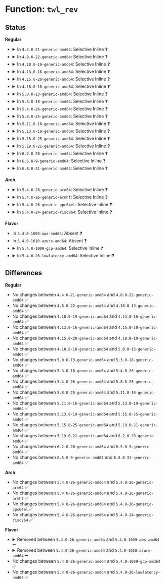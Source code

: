 # Function: <code>twl_rev</code>

## Status
<b>Regular</b>
<ul>
<li>
<details>
<summary>In <code>4.4.0-21-generic-amd64</code>: Selective Inline ❓</summary>

```c
unsigned int twl_rev()
```

```json
{
  "name": "twl_rev",
  "collision_type": "Unique Global",
  "inline_type": "Selective",
  "funcs": [
    {
      "addr": 18446744071584642576,
      "name": "twl_rev",
      "external": true,
      "loc": "drivers/mfd/twl-core.c:413",
      "file": "drivers/mfd/twl-core.c",
      "inline": "not declared, inlined",
      "caller_inline": [
        "drivers/mfd/twl-core.c:twl_remove",
        "drivers/mfd/twl-core.c:twl_remove",
        "drivers/mfd/twl-core.c:add_numbered_child",
        "drivers/mfd/twl-core.c:twl_probe",
        "drivers/mfd/twl-core.c:twl_probe",
        "drivers/mfd/twl-core.c:twl_probe",
        "drivers/mfd/twl-core.c:twl_probe",
        "drivers/mfd/twl-core.c:twl_probe",
        "drivers/mfd/twl-core.c:twl_probe",
        "drivers/mfd/twl-core.c:twl_probe",
        "drivers/mfd/twl-core.c:twl_probe",
        "drivers/mfd/twl-core.c:twl_probe"
      ],
      "caller_func": []
    }
  ],
  "symbols": [
    {
      "addr": 18446744071584642576,
      "name": "twl_rev",
      "section": ".text",
      "bind": "STB_GLOBAL",
      "size": 30
    }
  ]
}
```
</details>
</li>
<li>
<details>
<summary>In <code>4.8.0-22-generic-amd64</code>: Selective Inline ❓</summary>

```c
unsigned int twl_rev()
```

```json
{
  "name": "twl_rev",
  "collision_type": "Unique Global",
  "inline_type": "Selective",
  "funcs": [
    {
      "addr": 18446744071584992761,
      "name": "twl_rev",
      "external": true,
      "loc": "drivers/mfd/twl-core.c:413",
      "file": "drivers/mfd/twl-core.c",
      "inline": "not declared, inlined",
      "caller_inline": [
        "drivers/mfd/twl-core.c:twl_probe",
        "drivers/mfd/twl-core.c:twl_probe",
        "drivers/mfd/twl-core.c:twl_probe",
        "drivers/mfd/twl-core.c:twl_probe",
        "drivers/mfd/twl-core.c:twl_probe",
        "drivers/mfd/twl-core.c:twl_probe",
        "drivers/mfd/twl-core.c:twl_probe",
        "drivers/mfd/twl-core.c:twl_probe",
        "drivers/mfd/twl-core.c:twl_probe",
        "drivers/mfd/twl-core.c:twl_remove",
        "drivers/mfd/twl-core.c:twl_remove",
        "drivers/mfd/twl-core.c:add_numbered_child"
      ],
      "caller_func": []
    }
  ],
  "symbols": [
    {
      "addr": 18446744071584990832,
      "name": "twl_rev",
      "section": ".text",
      "bind": "STB_GLOBAL",
      "size": 30
    }
  ]
}
```
</details>
</li>
<li>
<details>
<summary>In <code>4.10.0-19-generic-amd64</code>: Selective Inline ❓</summary>

```c
unsigned int twl_rev()
```

```json
{
  "name": "twl_rev",
  "collision_type": "Unique Global",
  "inline_type": "Selective",
  "funcs": [
    {
      "addr": 18446744071585176265,
      "name": "twl_rev",
      "external": true,
      "loc": "drivers/mfd/twl-core.c:412",
      "file": "drivers/mfd/twl-core.c",
      "inline": "not declared, inlined",
      "caller_inline": [
        "drivers/mfd/twl-core.c:twl_probe",
        "drivers/mfd/twl-core.c:twl_probe",
        "drivers/mfd/twl-core.c:twl_probe",
        "drivers/mfd/twl-core.c:twl_probe",
        "drivers/mfd/twl-core.c:twl_probe",
        "drivers/mfd/twl-core.c:twl_probe",
        "drivers/mfd/twl-core.c:twl_probe",
        "drivers/mfd/twl-core.c:twl_probe",
        "drivers/mfd/twl-core.c:twl_probe",
        "drivers/mfd/twl-core.c:twl_remove",
        "drivers/mfd/twl-core.c:twl_remove",
        "drivers/mfd/twl-core.c:add_numbered_child"
      ],
      "caller_func": []
    }
  ],
  "symbols": [
    {
      "addr": 18446744071585174336,
      "name": "twl_rev",
      "section": ".text",
      "bind": "STB_GLOBAL",
      "size": 30
    }
  ]
}
```
</details>
</li>
<li>
<details>
<summary>In <code>4.13.0-16-generic-amd64</code>: Selective Inline ❓</summary>

```c
unsigned int twl_rev()
```

```json
{
  "name": "twl_rev",
  "collision_type": "Unique Global",
  "inline_type": "Selective",
  "funcs": [
    {
      "addr": 18446744071585258513,
      "name": "twl_rev",
      "external": true,
      "loc": "drivers/mfd/twl-core.c:412",
      "file": "drivers/mfd/twl-core.c",
      "inline": "not declared, inlined",
      "caller_inline": [
        "drivers/mfd/twl-core.c:twl_probe",
        "drivers/mfd/twl-core.c:twl_probe",
        "drivers/mfd/twl-core.c:twl_probe",
        "drivers/mfd/twl-core.c:twl_probe",
        "drivers/mfd/twl-core.c:twl_probe",
        "drivers/mfd/twl-core.c:twl_probe",
        "drivers/mfd/twl-core.c:twl_probe",
        "drivers/mfd/twl-core.c:twl_probe",
        "drivers/mfd/twl-core.c:twl_probe",
        "drivers/mfd/twl-core.c:add_numbered_child"
      ],
      "caller_func": []
    }
  ],
  "symbols": [
    {
      "addr": 18446744071585255872,
      "name": "twl_rev",
      "section": ".text",
      "bind": "STB_GLOBAL",
      "size": 28
    }
  ]
}
```
</details>
</li>
<li>
<details>
<summary>In <code>4.15.0-20-generic-amd64</code>: Selective Inline ❓</summary>

```c
unsigned int twl_rev()
```

```json
{
  "name": "twl_rev",
  "collision_type": "Unique Global",
  "inline_type": "Selective",
  "funcs": [
    {
      "addr": 18446744071585686615,
      "name": "twl_rev",
      "external": true,
      "loc": "drivers/mfd/twl-core.c:412",
      "file": "drivers/mfd/twl-core.c",
      "inline": "not declared, inlined",
      "caller_inline": [
        "drivers/mfd/twl-core.c:twl_probe",
        "drivers/mfd/twl-core.c:twl_probe",
        "drivers/mfd/twl-core.c:twl_probe",
        "drivers/mfd/twl-core.c:twl_probe",
        "drivers/mfd/twl-core.c:twl_probe",
        "drivers/mfd/twl-core.c:twl_probe",
        "drivers/mfd/twl-core.c:twl_probe",
        "drivers/mfd/twl-core.c:twl_probe",
        "drivers/mfd/twl-core.c:twl_probe",
        "drivers/mfd/twl-core.c:add_numbered_child"
      ],
      "caller_func": []
    }
  ],
  "symbols": [
    {
      "addr": 18446744071585683968,
      "name": "twl_rev",
      "section": ".text",
      "bind": "STB_GLOBAL",
      "size": 28
    }
  ]
}
```
</details>
</li>
<li>
<details>
<summary>In <code>4.18.0-10-generic-amd64</code>: Selective Inline ❓</summary>

```c
unsigned int twl_rev()
```

```json
{
  "name": "twl_rev",
  "collision_type": "Unique Global",
  "inline_type": "Selective",
  "funcs": [
    {
      "addr": 18446744071585932605,
      "name": "twl_rev",
      "external": true,
      "loc": "drivers/mfd/twl-core.c:412",
      "file": "drivers/mfd/twl-core.c",
      "inline": "not declared, inlined",
      "caller_inline": [
        "drivers/mfd/twl-core.c:twl_probe",
        "drivers/mfd/twl-core.c:twl_probe",
        "drivers/mfd/twl-core.c:twl_probe",
        "drivers/mfd/twl-core.c:twl_probe",
        "drivers/mfd/twl-core.c:twl_probe",
        "drivers/mfd/twl-core.c:twl_probe",
        "drivers/mfd/twl-core.c:twl_probe",
        "drivers/mfd/twl-core.c:twl_probe",
        "drivers/mfd/twl-core.c:twl_probe",
        "drivers/mfd/twl-core.c:twl_remove",
        "drivers/mfd/twl-core.c:twl_remove",
        "drivers/mfd/twl-core.c:add_numbered_child"
      ],
      "caller_func": []
    }
  ],
  "symbols": [
    {
      "addr": 18446744071585929888,
      "name": "twl_rev",
      "section": ".text",
      "bind": "STB_GLOBAL",
      "size": 28
    }
  ]
}
```
</details>
</li>
<li>
<details>
<summary>In <code>5.0.0-13-generic-amd64</code>: Selective Inline ❓</summary>

```c
unsigned int twl_rev()
```

```json
{
  "name": "twl_rev",
  "collision_type": "Unique Global",
  "inline_type": "Selective",
  "funcs": [
    {
      "addr": 18446744071586068333,
      "name": "twl_rev",
      "external": true,
      "loc": "drivers/mfd/twl-core.c:412",
      "file": "drivers/mfd/twl-core.c",
      "inline": "not declared, inlined",
      "caller_inline": [
        "drivers/mfd/twl-core.c:twl_probe",
        "drivers/mfd/twl-core.c:twl_probe",
        "drivers/mfd/twl-core.c:twl_probe",
        "drivers/mfd/twl-core.c:twl_probe",
        "drivers/mfd/twl-core.c:twl_probe",
        "drivers/mfd/twl-core.c:twl_probe",
        "drivers/mfd/twl-core.c:twl_probe",
        "drivers/mfd/twl-core.c:twl_probe",
        "drivers/mfd/twl-core.c:twl_probe",
        "drivers/mfd/twl-core.c:twl_remove",
        "drivers/mfd/twl-core.c:twl_remove",
        "drivers/mfd/twl-core.c:add_numbered_child"
      ],
      "caller_func": []
    }
  ],
  "symbols": [
    {
      "addr": 18446744071586066144,
      "name": "twl_rev",
      "section": ".text",
      "bind": "STB_GLOBAL",
      "size": 28
    }
  ]
}
```
</details>
</li>
<li>
<details>
<summary>In <code>5.3.0-18-generic-amd64</code>: Selective Inline ❓</summary>

```c
unsigned int twl_rev()
```

```json
{
  "name": "twl_rev",
  "collision_type": "Unique Global",
  "inline_type": "Selective",
  "funcs": [
    {
      "addr": 18446744071586304780,
      "name": "twl_rev",
      "external": true,
      "loc": "drivers/mfd/twl-core.c:399",
      "file": "drivers/mfd/twl-core.c",
      "inline": "not declared, inlined",
      "caller_inline": [
        "drivers/mfd/twl-core.c:twl_probe",
        "drivers/mfd/twl-core.c:twl_probe",
        "drivers/mfd/twl-core.c:twl_probe",
        "drivers/mfd/twl-core.c:twl_remove",
        "drivers/mfd/twl-core.c:twl_remove",
        "drivers/mfd/twl-core.c:add_children",
        "drivers/mfd/twl-core.c:add_children",
        "drivers/mfd/twl-core.c:add_children",
        "drivers/mfd/twl-core.c:add_children",
        "drivers/mfd/twl-core.c:add_children",
        "drivers/mfd/twl-core.c:add_children",
        "drivers/mfd/twl-core.c:add_numbered_child"
      ],
      "caller_func": []
    }
  ],
  "symbols": [
    {
      "addr": 18446744071586301216,
      "name": "twl_rev",
      "section": ".text",
      "bind": "STB_GLOBAL",
      "size": 28
    }
  ]
}
```
</details>
</li>
<li>
<details>
<summary>In <code>5.4.0-26-generic-amd64</code>: Selective Inline ❓</summary>

```c
unsigned int twl_rev()
```

```json
{
  "name": "twl_rev",
  "collision_type": "Unique Global",
  "inline_type": "Selective",
  "funcs": [
    {
      "addr": 18446744071586452959,
      "name": "twl_rev",
      "external": true,
      "loc": "drivers/mfd/twl-core.c:399",
      "file": "drivers/mfd/twl-core.c",
      "inline": "not declared, inlined",
      "caller_inline": [
        "drivers/mfd/twl-core.c:twl_probe",
        "drivers/mfd/twl-core.c:twl_probe",
        "drivers/mfd/twl-core.c:twl_probe",
        "drivers/mfd/twl-core.c:twl_remove",
        "drivers/mfd/twl-core.c:twl_remove",
        "drivers/mfd/twl-core.c:add_children",
        "drivers/mfd/twl-core.c:add_children",
        "drivers/mfd/twl-core.c:add_children",
        "drivers/mfd/twl-core.c:add_children",
        "drivers/mfd/twl-core.c:add_children",
        "drivers/mfd/twl-core.c:add_children",
        "drivers/mfd/twl-core.c:add_numbered_child"
      ],
      "caller_func": []
    }
  ],
  "symbols": [
    {
      "addr": 18446744071586449392,
      "name": "twl_rev",
      "section": ".text",
      "bind": "STB_GLOBAL",
      "size": 28
    }
  ]
}
```
</details>
</li>
<li>
<details>
<summary>In <code>5.8.0-25-generic-amd64</code>: Selective Inline ❓</summary>

```c
unsigned int twl_rev()
```

```json
{
  "name": "twl_rev",
  "collision_type": "Unique Global",
  "inline_type": "Selective",
  "funcs": [
    {
      "addr": 18446744071587230083,
      "name": "twl_rev",
      "external": true,
      "loc": "drivers/mfd/twl-core.c:399",
      "file": "drivers/mfd/twl-core.c",
      "inline": "not declared, inlined",
      "caller_inline": [
        "drivers/mfd/twl-core.c:twl_probe",
        "drivers/mfd/twl-core.c:twl_probe",
        "drivers/mfd/twl-core.c:twl_probe",
        "drivers/mfd/twl-core.c:twl_remove",
        "drivers/mfd/twl-core.c:twl_remove",
        "drivers/mfd/twl-core.c:add_children",
        "drivers/mfd/twl-core.c:add_children",
        "drivers/mfd/twl-core.c:add_children",
        "drivers/mfd/twl-core.c:add_children",
        "drivers/mfd/twl-core.c:add_children",
        "drivers/mfd/twl-core.c:add_children",
        "drivers/mfd/twl-core.c:add_numbered_child",
        "drivers/mfd/twl-core.c:twl_get_regmap"
      ],
      "caller_func": []
    }
  ],
  "symbols": [
    {
      "addr": 18446744071587226272,
      "name": "twl_rev",
      "section": ".text",
      "bind": "STB_GLOBAL",
      "size": 28
    }
  ]
}
```
</details>
</li>
<li>
<details>
<summary>In <code>5.11.0-16-generic-amd64</code>: Selective Inline ❓</summary>

```c
unsigned int twl_rev()
```

```json
{
  "name": "twl_rev",
  "collision_type": "Unique Global",
  "inline_type": "Selective",
  "funcs": [
    {
      "addr": 18446744071587300787,
      "name": "twl_rev",
      "external": true,
      "loc": "drivers/mfd/twl-core.c:399",
      "file": "drivers/mfd/twl-core.c",
      "inline": "not declared, inlined",
      "caller_inline": [
        "drivers/mfd/twl-core.c:twl_probe",
        "drivers/mfd/twl-core.c:twl_probe",
        "drivers/mfd/twl-core.c:twl_probe",
        "drivers/mfd/twl-core.c:twl_remove",
        "drivers/mfd/twl-core.c:twl_remove",
        "drivers/mfd/twl-core.c:add_children",
        "drivers/mfd/twl-core.c:add_children",
        "drivers/mfd/twl-core.c:add_children",
        "drivers/mfd/twl-core.c:add_children",
        "drivers/mfd/twl-core.c:add_children",
        "drivers/mfd/twl-core.c:add_children",
        "drivers/mfd/twl-core.c:add_numbered_child",
        "drivers/mfd/twl-core.c:twl_get_regmap"
      ],
      "caller_func": []
    }
  ],
  "symbols": [
    {
      "addr": 18446744071587296976,
      "name": "twl_rev",
      "section": ".text",
      "bind": "STB_GLOBAL",
      "size": 28
    }
  ]
}
```
</details>
</li>
<li>
<details>
<summary>In <code>5.13.0-19-generic-amd64</code>: Selective Inline ❓</summary>

```c
unsigned int twl_rev()
```

```json
{
  "name": "twl_rev",
  "collision_type": "Unique Global",
  "inline_type": "Selective",
  "funcs": [
    {
      "addr": 18446744071587187934,
      "name": "twl_rev",
      "external": true,
      "loc": "drivers/mfd/twl-core.c:399",
      "file": "drivers/mfd/twl-core.c",
      "inline": "not declared, inlined",
      "caller_inline": [
        "drivers/mfd/twl-core.c:twl_probe",
        "drivers/mfd/twl-core.c:twl_probe",
        "drivers/mfd/twl-core.c:twl_probe",
        "drivers/mfd/twl-core.c:twl_remove",
        "drivers/mfd/twl-core.c:twl_remove",
        "drivers/mfd/twl-core.c:add_children",
        "drivers/mfd/twl-core.c:add_children",
        "drivers/mfd/twl-core.c:add_children",
        "drivers/mfd/twl-core.c:add_children",
        "drivers/mfd/twl-core.c:add_children",
        "drivers/mfd/twl-core.c:add_children",
        "drivers/mfd/twl-core.c:add_numbered_child",
        "drivers/mfd/twl-core.c:twl_get_regmap"
      ],
      "caller_func": []
    }
  ],
  "symbols": [
    {
      "addr": 18446744071587184384,
      "name": "twl_rev",
      "section": ".text",
      "bind": "STB_GLOBAL",
      "size": 28
    }
  ]
}
```
</details>
</li>
<li>
<details>
<summary>In <code>5.15.0-25-generic-amd64</code>: Selective Inline ❓</summary>

```c
unsigned int twl_rev()
```

```json
{
  "name": "twl_rev",
  "collision_type": "Unique Global",
  "inline_type": "Selective",
  "funcs": [
    {
      "addr": 18446744071587749197,
      "name": "twl_rev",
      "external": true,
      "loc": "drivers/mfd/twl-core.c:399",
      "file": "drivers/mfd/twl-core.c",
      "inline": "not declared, inlined",
      "caller_inline": [
        "drivers/mfd/twl-core.c:twl_probe",
        "drivers/mfd/twl-core.c:twl_probe",
        "drivers/mfd/twl-core.c:twl_probe",
        "drivers/mfd/twl-core.c:twl_remove",
        "drivers/mfd/twl-core.c:twl_remove",
        "drivers/mfd/twl-core.c:add_children",
        "drivers/mfd/twl-core.c:add_children",
        "drivers/mfd/twl-core.c:add_children",
        "drivers/mfd/twl-core.c:add_children",
        "drivers/mfd/twl-core.c:add_children",
        "drivers/mfd/twl-core.c:add_children",
        "drivers/mfd/twl-core.c:add_numbered_child",
        "drivers/mfd/twl-core.c:twl_get_regmap"
      ],
      "caller_func": []
    }
  ],
  "symbols": [
    {
      "addr": 18446744071587745600,
      "name": "twl_rev",
      "section": ".text",
      "bind": "STB_GLOBAL",
      "size": 28
    }
  ]
}
```
</details>
</li>
<li>
<details>
<summary>In <code>5.19.0-21-generic-amd64</code>: Selective Inline ❓</summary>

```c
unsigned int twl_rev()
```

```json
{
  "name": "twl_rev",
  "collision_type": "Unique Global",
  "inline_type": "Selective",
  "funcs": [
    {
      "addr": 18446744071589093996,
      "name": "twl_rev",
      "external": true,
      "loc": "drivers/mfd/twl-core.c:399",
      "file": "drivers/mfd/twl-core.c",
      "inline": "not declared, inlined",
      "caller_inline": [
        "drivers/mfd/twl-core.c:twl_probe",
        "drivers/mfd/twl-core.c:twl_probe",
        "drivers/mfd/twl-core.c:twl_probe",
        "drivers/mfd/twl-core.c:twl_remove",
        "drivers/mfd/twl-core.c:twl_remove",
        "drivers/mfd/twl-core.c:add_children",
        "drivers/mfd/twl-core.c:add_children",
        "drivers/mfd/twl-core.c:add_children",
        "drivers/mfd/twl-core.c:add_children",
        "drivers/mfd/twl-core.c:add_children",
        "drivers/mfd/twl-core.c:add_children",
        "drivers/mfd/twl-core.c:add_numbered_child",
        "drivers/mfd/twl-core.c:twl_get_regmap"
      ],
      "caller_func": []
    }
  ],
  "symbols": [
    {
      "addr": 18446744071589090112,
      "name": "twl_rev",
      "section": ".text",
      "bind": "STB_GLOBAL",
      "size": 34
    }
  ]
}
```
</details>
</li>
<li>
<details>
<summary>In <code>6.2.0-20-generic-amd64</code>: Selective Inline ❓</summary>

```c
unsigned int twl_rev()
```

```json
{
  "name": "twl_rev",
  "collision_type": "Unique Global",
  "inline_type": "Selective",
  "funcs": [
    {
      "addr": 18446744071590628362,
      "name": "twl_rev",
      "external": true,
      "loc": "drivers/mfd/twl-core.c:399",
      "file": "drivers/mfd/twl-core.c",
      "inline": "not declared, inlined",
      "caller_inline": [
        "drivers/mfd/twl-core.c:twl_probe",
        "drivers/mfd/twl-core.c:twl_probe",
        "drivers/mfd/twl-core.c:twl_probe",
        "drivers/mfd/twl-core.c:twl_remove",
        "drivers/mfd/twl-core.c:twl_remove",
        "drivers/mfd/twl-core.c:twl_get_regmap"
      ],
      "caller_func": []
    }
  ],
  "symbols": [
    {
      "addr": 18446744071590626224,
      "name": "twl_rev",
      "section": ".text",
      "bind": "STB_GLOBAL",
      "size": 34
    }
  ]
}
```
</details>
</li>
<li>
<details>
<summary>In <code>6.5.0-9-generic-amd64</code>: Selective Inline ❓</summary>

```c
unsigned int twl_rev()
```

```json
{
  "name": "twl_rev",
  "collision_type": "Unique Global",
  "inline_type": "Selective",
  "funcs": [
    {
      "addr": 18446744071590969326,
      "name": "twl_rev",
      "external": true,
      "loc": "drivers/mfd/twl-core.c:402",
      "file": "drivers/mfd/twl-core.c",
      "inline": "not declared, inlined",
      "caller_inline": [
        "drivers/mfd/twl-core.c:twl_probe",
        "drivers/mfd/twl-core.c:twl_probe",
        "drivers/mfd/twl-core.c:twl_probe",
        "drivers/mfd/twl-core.c:twl_remove",
        "drivers/mfd/twl-core.c:twl_remove",
        "drivers/mfd/twl-core.c:twl_get_regmap"
      ],
      "caller_func": []
    }
  ],
  "symbols": [
    {
      "addr": 18446744071590967248,
      "name": "twl_rev",
      "section": ".text",
      "bind": "STB_GLOBAL",
      "size": 34
    }
  ]
}
```
</details>
</li>
<li>
<details>
<summary>In <code>6.8.0-31-generic-amd64</code>: Selective Inline ❓</summary>

```c
unsigned int twl_rev()
```

```json
{
  "name": "twl_rev",
  "collision_type": "Unique Global",
  "inline_type": "Selective",
  "funcs": [
    {
      "addr": 18446744071591313169,
      "name": "twl_rev",
      "external": true,
      "loc": "drivers/mfd/twl-core.c:404",
      "file": "drivers/mfd/twl-core.c",
      "inline": "not declared, inlined",
      "caller_inline": [
        "drivers/mfd/twl-core.c:twl_probe",
        "drivers/mfd/twl-core.c:twl_probe",
        "drivers/mfd/twl-core.c:twl_probe",
        "drivers/mfd/twl-core.c:twl_remove",
        "drivers/mfd/twl-core.c:twl_remove",
        "drivers/mfd/twl-core.c:twl_get_regmap"
      ],
      "caller_func": []
    }
  ],
  "symbols": [
    {
      "addr": 18446744071591311088,
      "name": "twl_rev",
      "section": ".text",
      "bind": "STB_GLOBAL",
      "size": 34
    }
  ]
}
```
</details>
</li>
</ul>
<b>Arch</b>
<ul>
<li>
<details>
<summary>In <code>5.4.0-26-generic-arm64</code>: Selective Inline ❓</summary>

```c
unsigned int twl_rev()
```

```json
{
  "name": "twl_rev",
  "collision_type": "Unique Global",
  "inline_type": "Selective",
  "funcs": [
    {
      "addr": 18446603336499318276,
      "name": "twl_rev",
      "external": true,
      "loc": "drivers/mfd/twl-core.c:399",
      "file": "drivers/mfd/twl-core.c",
      "inline": "not declared, inlined",
      "caller_inline": [
        "drivers/mfd/twl-core.c:twl_probe",
        "drivers/mfd/twl-core.c:twl_probe",
        "drivers/mfd/twl-core.c:twl_probe",
        "drivers/mfd/twl-core.c:twl_remove",
        "drivers/mfd/twl-core.c:twl_remove",
        "drivers/mfd/twl-core.c:add_children",
        "drivers/mfd/twl-core.c:add_children",
        "drivers/mfd/twl-core.c:add_children",
        "drivers/mfd/twl-core.c:add_children",
        "drivers/mfd/twl-core.c:add_children",
        "drivers/mfd/twl-core.c:add_children",
        "drivers/mfd/twl-core.c:add_numbered_child"
      ],
      "caller_func": []
    }
  ],
  "symbols": [
    {
      "addr": 18446603336499314416,
      "name": "twl_rev",
      "section": ".text",
      "bind": "STB_GLOBAL",
      "size": 44
    }
  ]
}
```
</details>
</li>
<li>
<details>
<summary>In <code>5.4.0-26-generic-armhf</code>: Selective Inline ❓</summary>

```c
unsigned int twl_rev()
```

```json
{
  "name": "twl_rev",
  "collision_type": "Unique Global",
  "inline_type": "Selective",
  "funcs": [
    {
      "addr": 3231864952,
      "name": "twl_rev",
      "external": true,
      "loc": "drivers/mfd/twl-core.c:399",
      "file": "drivers/mfd/twl-core.c",
      "inline": "not declared, inlined",
      "caller_inline": [
        "drivers/mfd/twl-core.c:twl_probe",
        "drivers/mfd/twl-core.c:twl_probe",
        "drivers/mfd/twl-core.c:twl_probe",
        "drivers/mfd/twl-core.c:twl_remove",
        "drivers/mfd/twl-core.c:twl_remove",
        "drivers/mfd/twl-core.c:add_children",
        "drivers/mfd/twl-core.c:add_children",
        "drivers/mfd/twl-core.c:add_children",
        "drivers/mfd/twl-core.c:add_children",
        "drivers/mfd/twl-core.c:add_children",
        "drivers/mfd/twl-core.c:add_children",
        "drivers/mfd/twl-core.c:add_children",
        "drivers/mfd/twl-core.c:add_numbered_child"
      ],
      "caller_func": [
        "drivers/regulator/twl6030-regulator.c:twl6030reg_set_mode",
        "drivers/regulator/twl6030-regulator.c:twl6030reg_disable",
        "drivers/regulator/twl6030-regulator.c:twl6030reg_enable",
        "drivers/regulator/twl6030-regulator.c:twl6030reg_is_enabled",
        "drivers/rtc/rtc-twl.c:twl_rtc_probe",
        "drivers/rtc/rtc-twl.c:twl_rtc_probe"
      ]
    }
  ],
  "symbols": [
    {
      "addr": 3231860584,
      "name": "twl_rev",
      "section": ".text",
      "bind": "STB_GLOBAL",
      "size": 44
    }
  ]
}
```
</details>
</li>
<li>
<details>
<summary>In <code>5.4.0-26-generic-ppc64el</code>: Selective Inline ❓</summary>

```c
unsigned int twl_rev()
```

```json
{
  "name": "twl_rev",
  "collision_type": "Unique Global",
  "inline_type": "Selective",
  "funcs": [
    {
      "addr": 13835058055292537524,
      "name": "twl_rev",
      "external": true,
      "loc": "drivers/mfd/twl-core.c:399",
      "file": "drivers/mfd/twl-core.c",
      "inline": "not declared, inlined",
      "caller_inline": [
        "drivers/mfd/twl-core.c:twl_probe",
        "drivers/mfd/twl-core.c:twl_probe",
        "drivers/mfd/twl-core.c:twl_probe",
        "drivers/mfd/twl-core.c:twl_remove",
        "drivers/mfd/twl-core.c:twl_remove",
        "drivers/mfd/twl-core.c:add_children",
        "drivers/mfd/twl-core.c:add_children",
        "drivers/mfd/twl-core.c:add_children",
        "drivers/mfd/twl-core.c:add_children",
        "drivers/mfd/twl-core.c:add_children",
        "drivers/mfd/twl-core.c:add_children",
        "drivers/mfd/twl-core.c:add_numbered_child"
      ],
      "caller_func": []
    }
  ],
  "symbols": [
    {
      "addr": 13835058055292532752,
      "name": "twl_rev",
      "section": ".text",
      "bind": "STB_GLOBAL",
      "size": 44
    }
  ]
}
```
</details>
</li>
<li>
<details>
<summary>In <code>5.4.0-24-generic-riscv64</code>: Selective Inline ❓</summary>

```c
unsigned int twl_rev()
```

```json
{
  "name": "twl_rev",
  "collision_type": "Unique Global",
  "inline_type": "Selective",
  "funcs": [
    {
      "addr": 18446743936276566156,
      "name": "twl_rev",
      "external": true,
      "loc": "drivers/mfd/twl-core.c:399",
      "file": "drivers/mfd/twl-core.c",
      "inline": "not declared, inlined",
      "caller_inline": [
        "drivers/mfd/twl-core.c:twl_probe",
        "drivers/mfd/twl-core.c:twl_probe",
        "drivers/mfd/twl-core.c:twl_probe",
        "drivers/mfd/twl-core.c:twl_remove",
        "drivers/mfd/twl-core.c:twl_remove",
        "drivers/mfd/twl-core.c:add_children",
        "drivers/mfd/twl-core.c:add_children",
        "drivers/mfd/twl-core.c:add_children",
        "drivers/mfd/twl-core.c:add_children",
        "drivers/mfd/twl-core.c:add_children",
        "drivers/mfd/twl-core.c:add_children",
        "drivers/mfd/twl-core.c:add_numbered_child"
      ],
      "caller_func": []
    }
  ],
  "symbols": [
    {
      "addr": 18446743936276563088,
      "name": "twl_rev",
      "section": ".text",
      "bind": "STB_GLOBAL",
      "size": 40
    }
  ]
}
```
</details>
</li>
</ul>
<b>Flavor</b>
<ul>
<li>
In <code>5.4.0-1009-aws-amd64</code>: Absent ❓
</li>
<li>
In <code>5.4.0-1010-azure-amd64</code>: Absent ❓
</li>
<li>
<details>
<summary>In <code>5.4.0-1009-gcp-amd64</code>: Selective Inline ❓</summary>

```c
unsigned int twl_rev()
```

```json
{
  "name": "twl_rev",
  "collision_type": "Unique Global",
  "inline_type": "Selective",
  "funcs": [
    {
      "addr": 18446744071586400927,
      "name": "twl_rev",
      "external": true,
      "loc": "drivers/mfd/twl-core.c:399",
      "file": "drivers/mfd/twl-core.c",
      "inline": "not declared, inlined",
      "caller_inline": [
        "drivers/mfd/twl-core.c:twl_probe",
        "drivers/mfd/twl-core.c:twl_probe",
        "drivers/mfd/twl-core.c:twl_probe",
        "drivers/mfd/twl-core.c:twl_remove",
        "drivers/mfd/twl-core.c:twl_remove",
        "drivers/mfd/twl-core.c:add_children",
        "drivers/mfd/twl-core.c:add_children",
        "drivers/mfd/twl-core.c:add_children",
        "drivers/mfd/twl-core.c:add_children",
        "drivers/mfd/twl-core.c:add_children",
        "drivers/mfd/twl-core.c:add_children",
        "drivers/mfd/twl-core.c:add_numbered_child"
      ],
      "caller_func": []
    }
  ],
  "symbols": [
    {
      "addr": 18446744071586397360,
      "name": "twl_rev",
      "section": ".text",
      "bind": "STB_GLOBAL",
      "size": 28
    }
  ]
}
```
</details>
</li>
<li>
<details>
<summary>In <code>5.4.0-26-lowlatency-amd64</code>: Selective Inline ❓</summary>

```c
unsigned int twl_rev()
```

```json
{
  "name": "twl_rev",
  "collision_type": "Unique Global",
  "inline_type": "Selective",
  "funcs": [
    {
      "addr": 18446744071586512607,
      "name": "twl_rev",
      "external": true,
      "loc": "drivers/mfd/twl-core.c:399",
      "file": "drivers/mfd/twl-core.c",
      "inline": "not declared, inlined",
      "caller_inline": [
        "drivers/mfd/twl-core.c:twl_probe",
        "drivers/mfd/twl-core.c:twl_probe",
        "drivers/mfd/twl-core.c:twl_probe",
        "drivers/mfd/twl-core.c:twl_remove",
        "drivers/mfd/twl-core.c:twl_remove",
        "drivers/mfd/twl-core.c:add_children",
        "drivers/mfd/twl-core.c:add_children",
        "drivers/mfd/twl-core.c:add_children",
        "drivers/mfd/twl-core.c:add_children",
        "drivers/mfd/twl-core.c:add_children",
        "drivers/mfd/twl-core.c:add_children",
        "drivers/mfd/twl-core.c:add_numbered_child"
      ],
      "caller_func": []
    }
  ],
  "symbols": [
    {
      "addr": 18446744071586509040,
      "name": "twl_rev",
      "section": ".text",
      "bind": "STB_GLOBAL",
      "size": 28
    }
  ]
}
```
</details>
</li>
</ul>

## Differences
<b>Regular</b>
<ul>
<li>
No changes between <code>4.4.0-21-generic-amd64</code> and <code>4.8.0-22-generic-amd64</code> ✅
</li>
<li>
No changes between <code>4.8.0-22-generic-amd64</code> and <code>4.10.0-19-generic-amd64</code> ✅
</li>
<li>
No changes between <code>4.10.0-19-generic-amd64</code> and <code>4.13.0-16-generic-amd64</code> ✅
</li>
<li>
No changes between <code>4.13.0-16-generic-amd64</code> and <code>4.15.0-20-generic-amd64</code> ✅
</li>
<li>
No changes between <code>4.15.0-20-generic-amd64</code> and <code>4.18.0-10-generic-amd64</code> ✅
</li>
<li>
No changes between <code>4.18.0-10-generic-amd64</code> and <code>5.0.0-13-generic-amd64</code> ✅
</li>
<li>
No changes between <code>5.0.0-13-generic-amd64</code> and <code>5.3.0-18-generic-amd64</code> ✅
</li>
<li>
No changes between <code>5.3.0-18-generic-amd64</code> and <code>5.4.0-26-generic-amd64</code> ✅
</li>
<li>
No changes between <code>5.4.0-26-generic-amd64</code> and <code>5.8.0-25-generic-amd64</code> ✅
</li>
<li>
No changes between <code>5.8.0-25-generic-amd64</code> and <code>5.11.0-16-generic-amd64</code> ✅
</li>
<li>
No changes between <code>5.11.0-16-generic-amd64</code> and <code>5.13.0-19-generic-amd64</code> ✅
</li>
<li>
No changes between <code>5.13.0-19-generic-amd64</code> and <code>5.15.0-25-generic-amd64</code> ✅
</li>
<li>
No changes between <code>5.15.0-25-generic-amd64</code> and <code>5.19.0-21-generic-amd64</code> ✅
</li>
<li>
No changes between <code>5.19.0-21-generic-amd64</code> and <code>6.2.0-20-generic-amd64</code> ✅
</li>
<li>
No changes between <code>6.2.0-20-generic-amd64</code> and <code>6.5.0-9-generic-amd64</code> ✅
</li>
<li>
No changes between <code>6.5.0-9-generic-amd64</code> and <code>6.8.0-31-generic-amd64</code> ✅
</li>
</ul>
<b>Arch</b>
<ul>
<li>
No changes between <code>5.4.0-26-generic-amd64</code> and <code>5.4.0-26-generic-arm64</code> ✅
</li>
<li>
No changes between <code>5.4.0-26-generic-amd64</code> and <code>5.4.0-26-generic-armhf</code> ✅
</li>
<li>
No changes between <code>5.4.0-26-generic-amd64</code> and <code>5.4.0-26-generic-ppc64el</code> ✅
</li>
<li>
No changes between <code>5.4.0-26-generic-amd64</code> and <code>5.4.0-24-generic-riscv64</code> ✅
</li>
</ul>
<b>Flavor</b>
<ul>
<li>
<details>
<summary>Removed between <code>5.4.0-26-generic-amd64</code> and <code>5.4.0-1009-aws-amd64</code> ➖</summary>

```c
unsigned int twl_rev()
```
</details>
</li>
<li>
<details>
<summary>Removed between <code>5.4.0-26-generic-amd64</code> and <code>5.4.0-1010-azure-amd64</code> ➖</summary>

```c
unsigned int twl_rev()
```
</details>
</li>
<li>
No changes between <code>5.4.0-26-generic-amd64</code> and <code>5.4.0-1009-gcp-amd64</code> ✅
</li>
<li>
No changes between <code>5.4.0-26-generic-amd64</code> and <code>5.4.0-26-lowlatency-amd64</code> ✅
</li>
</ul>
